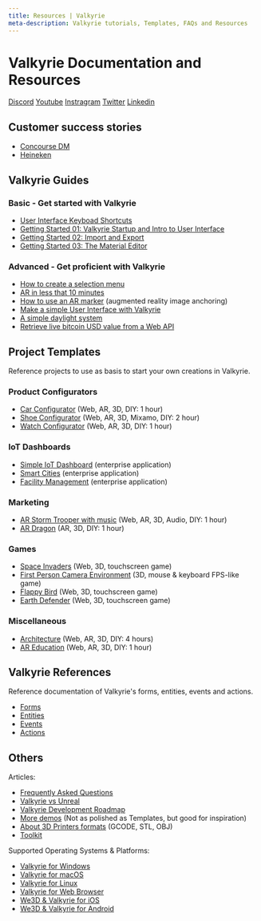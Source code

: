 ```yaml
---
title: Resources | Valkyrie
meta-description: Valkyrie tutorials, Templates, FAQs and Resources
---
```


# Valkyrie Documentation and Resources

<div class="row">
<div class="col-md-6">
<a class="mr-4" href="https://discord.gg/ZuBJtpN4Ce" target="_blank" class="umami--click--bt_discord_join__footer"><span class="fab fa-discord fa-lg"></span> Discord</a>
<a class="mr-4" href="https://www.youtube.com/channel/UC747bZf7cnsnCwTaTackCNw" target="_blank" class="umami--click--bt_youtube__footer"><span class="fab fa-youtube fa-lg"></span> Youtube</a>
<a class="mr-4" href="https://instagram.com/valkyrieengine" target="_blank" class="umami--click--bt_instagram__footer"><span class="fab fa-instagram fa-lg"></span> Instragram</a>
<a class="mr-4" href="https://twitter.com/talansoft" target="_blank" class="umami--click--bt_twitter__footer"><span class="fab fa-twitter fa-lg"></span> Twitter</a>
<a class="mr-4" href="https://www.linkedin.com/company/talansoft" target="_blank" class="umami--click--bt_linkedin__footer"><span class="fab fa-linkedin fa-lg"></span> Linkedin</a>
</div>
</div>

## Customer success stories
- [Concourse DM](./customers/concourse)
- [Heineken](./customers/heineken)

## Valkyrie Guides

### Basic - Get started with Valkyrie

- [User Interface Keyboad Shortcuts](VlkGuides/ui-keyboard-shortcuts)
- [Getting Started 01: Valkyrie Startup and Intro to User Interface](VlkGuides/getting-started-01-vlk-startup-and-ui)
- [Getting Started 02: Import and Export](VlkGuides/import_and_export)
- [Getting Started 03: The Material Editor](VlkGuides/Material-Editor)

### Advanced - Get proficient with Valkyrie

- [How to create a selection menu](VlkGuides/How-to-create-a-selection-menu)
- [AR in less that 10 minutes](VlkGuides/ar-in-10-mins)
- [How to use an AR marker](VlkGuides/ar-marker) (augmented reality image anchoring)
- [Make a simple User Interface with Valkyrie](VlkGuides/make-a-simple-ui)
- [A simple daylight system](VlkGuides/automatic-daylight-system)
- [Retrieve live bitcoin USD value from a Web API](VlkGuides/retrieve-btc-usd-http-web-api)

## Project Templates
Reference projects to use as basis to start your own creations in Valkyrie.

### Product Configurators
- [Car Configurator](./VlkSamples/Car-Configurator) (Web, AR, 3D, DIY: 1 hour)
- [Shoe Configurator](./VlkSamples/shoe-configurator) (Web, AR, 3D, Mixamo, DIY: 2 hour)
- [Watch Configurator](./VlkSamples/watch-configurator) (Web, AR, 3D, DIY: 1 hour)

### IoT Dashboards
- [Simple IoT Dashboard](./VlkSamples/iot_dashboard) (enterprise application)
- [Smart Cities](./VlkSamples/smart-cities) (enterprise application)
- [Facility Management](./VlkSamples/facility-management) (enterprise application)

### Marketing
- [AR Storm Trooper with music](./VlkSamples/ar-storm-trooper) (Web, AR, 3D, Audio, DIY: 1 hour)
- [AR Dragon](./VlkSamples/ar-dragon) (AR, 3D, DIY: 1 hour)

### Games
- [Space Invaders](./VlkSamples/space-invaders) (Web, 3D, touchscreen game)
- [First Person Camera Environment](./VlkSamples/First-Person-Camera-Environment) (3D, mouse & keyboard FPS-like game)
- [Flappy Bird](./VlkSamples/flappy-bird) (Web, 3D, touchscreen game)
- [Earth Defender](./VlkSamples/earth-defender) (Web, 3D, touchscreen game)

### Miscellaneous
- [Architecture](./VlkSamples/architecture) (Web, AR, 3D, DIY: 4 hours)
- [AR Education](./VlkSamples/ar-education) (Web, AR, 3D, DIY: 1 hour)

## Valkyrie References

Reference documentation of Valkyrie's forms, entities, events and actions.

- [Forms](./Vlk/RefForms)
- [Entities](./Vlk/RefEntities)
- [Events](./Vlk/RefEvents)
- [Actions](./Vlk/RefActions)

## Others

Articles:
- [Frequently Asked Questions](./resources/faq)
- [Valkyrie vs Unreal](./resources/valkyrie_vs_unreal)
- [Valkyrie Development Roadmap](./resources/roadmap)
- [More demos](./demos/demo-list) (Not as polished as Templates, but good for inspiration)
- [About 3D Printers formats](./resources/3d-printers) (GCODE, STL, OBJ)
- [Toolkit](./resources/tools)

Supported Operating Systems & Platforms:

- [Valkyrie for Windows](./Valkyrie-for-Windows)
- [Valkyrie for macOS](./Valkyrie-for-macOS)
- [Valkyrie for Linux](./Valkyrie-for-Linux)
- [Valkyrie for Web Browser](./Valkyrie-for-Browser)
- [We3D & Valkyrie for iOS](./Valkyrie-for-iOS)
- [We3D & Valkyrie for Android](./Valkyrie-for-Android)
